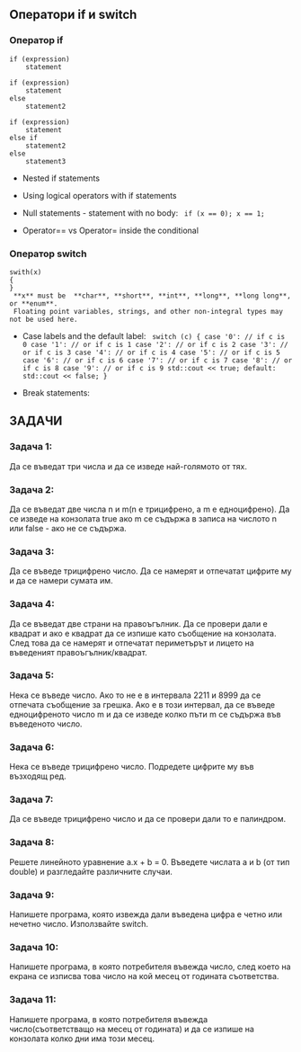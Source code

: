 ## Оператори if и switch

### Оператор if
    if (expression)
        statement

    if (expression)
        statement
    else
        statement2

    if (expression)
        statement
    else if
        statement2
    else
        statement3

- Nested if statements

- Using logical operators with if statements

- Null statements - statement with no body:
` if (x == 0);
    x == 1;`

- Operator== vs Operator= inside the conditional


### Оператор switch

    swith(x)
    {
    }
     **x** must be  **char**, **short**, **int**, **long**, **long long**, or **enum**. 
     Floating point variables, strings, and other non-integral types may not be used here.

- Case labels and the default label:
`
    switch (c)
    {
        case '0': // if c is 0
        case '1': // or if c is 1
        case '2': // or if c is 2
        case '3': // or if c is 3
        case '4': // or if c is 4
        case '5': // or if c is 5
        case '6': // or if c is 6
        case '7': // or if c is 7
        case '8': // or if c is 8
        case '9': // or if c is 9
            std::cout << true;
        default:
            std::cout << false;
    }`

- Break statements:

## ЗАДАЧИ

### Задача 1:
Да се въведат три числа и да се изведе най-голямото от тях.

### Задача 2:
Да се въведат две числа n и m(n е трицифрено, а m е едноцифрено). Да се изведе на конзолата true ако m се съдържа в записа на числото n или false - ако не се съдържа.

### Задача 3:
Да се въведе трицифрено число. Да се намерят и отпечатат цифрите му и да се намери сумата им.

### Задача 4:
Да се въведат две страни на правоъгълник. Да се провери дали е квадрат и ако е квадрат да се изпише като съобщение на конзолата. След това да се намерят и отпечатат периметърът и лицето на въведеният правоъгълник/квадрат.

### Задача 5:
Нека се въведе число. Ако то не е в интервала 2211 и 8999 да се отпечата съобщение за грешка. Ако е в този интервал, да се въведе едноцифреното число m и да се изведе колко пъти m се съдържа във въведеното число.

### Задача 6:
Нека се въведе трицифрено число. Подредете цифрите му във възходящ ред.

### Задача 7:
Да се въведе трицифрено число и да се провери дали то е палиндром.

### Задача 8:
Решете линейното уравнение a.x + b = 0. Въведете числата a и b (от тип double) и разгледайте различните случаи.

### Задача 9:
Напишете програма, която извежда дали въведена цифра е четно или нечетно число. Използвайте switch.

### Задача 10:
Напишете програма, в която потребителя въвежда число, след което на екрана се изписва това число на кой месец от годината съответства.

### Задача 11:
Напишете програма, в която потребителя въвежда число(съответстващо на месец от годината) и да се изпише на конзолата колко дни има този месец.
